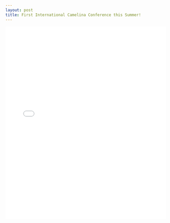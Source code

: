 ```yaml
---
layout: post
title: First International Camelina Conference this Summer!
---
```

<embed src="/assets/docs/ICC Flyer[1].pdf" width="500" height="600" 
 type="application/pdf">

